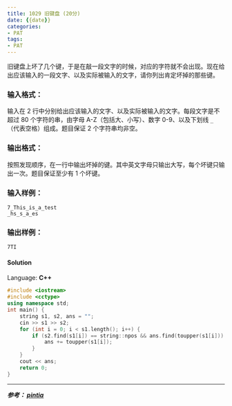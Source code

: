 ```yaml
---
title: 1029 旧键盘 (20分)
date: {{date}}
categories:
- PAT
tags:
- PAT
---
```

旧键盘上坏了几个键，于是在敲一段文字的时候，对应的字符就不会出现。现在给出应该输入的一段文字、以及实际被输入的文字，请你列出肯定坏掉的那些键。

### 输入格式：

输入在 2 行中分别给出应该输入的文字、以及实际被输入的文字。每段文字是不超过 80 个字符的串，由字母 A-Z（包括大、小写）、数字 0-9、以及下划线
`_`（代表空格）组成。题目保证 2 个字符串均非空。

### 输出格式：

按照发现顺序，在一行中输出坏掉的键。其中英文字母只输出大写，每个坏键只输出一次。题目保证至少有 1 个坏键。

### 输入样例：

    
    
    7_This_is_a_test
    _hs_s_a_es
    

### 输出样例：

    
    
    7TI
    

#### Solution

Language: **C++**
```C++
#include <iostream>
#include <cctype>
using namespace std;
int main() {
    string s1, s2, ans = "";
    cin >> s1 >> s2;
    for (int i = 0; i < s1.length(); i++) {
        if (s2.find(s1[i]) == string::npos && ans.find(toupper(s1[i])) == string::npos) {
            ans += toupper(s1[i]);
        }
    }
    cout << ans;
    return 0;
}
```
---
***参考：
[pintia](https://pintia.cn/problem-sets/994805260223102976/problems/994805292322111488)***

